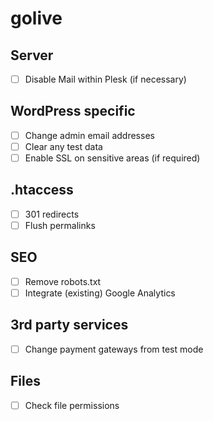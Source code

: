 # golive


## Server

- [ ] Disable Mail within Plesk (if necessary)

## WordPress specific

- [ ] Change admin email addresses
- [ ] Clear any test data
- [ ] Enable SSL on sensitive areas (if required)

## .htaccess

- [ ] 301 redirects
- [ ] Flush permalinks

## SEO

- [ ] Remove robots.txt
- [ ] Integrate (existing) Google Analytics

## 3rd party services

- [ ] Change payment gateways from test mode

## Files

- [ ] Check file permissions
